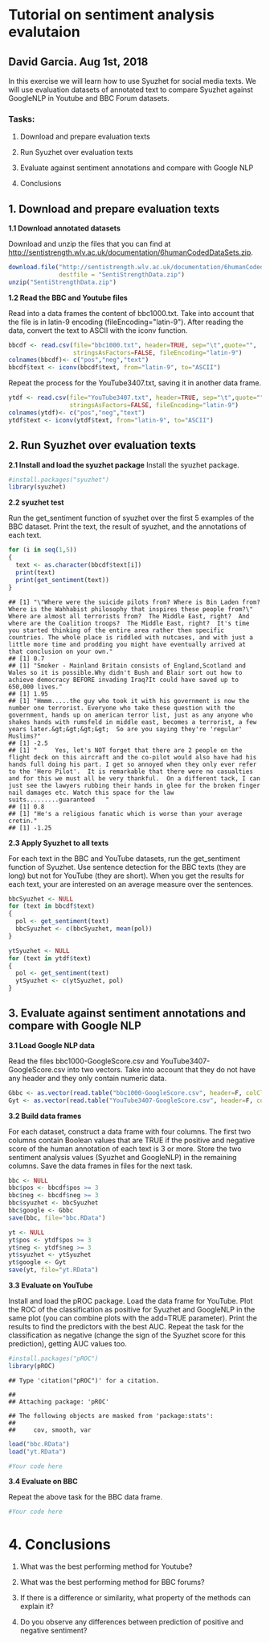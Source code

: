# Tutorial on sentiment analysis evalutaion
## David Garcia. Aug 1st, 2018

In this exercise we will learn how to use Syuzhet for social media texts. We will use evaluation datasets of annotated text to compare Syuzhet against GoogleNLP in Youtube and BBC Forum datasets.


### Tasks:

1. Download and prepare evaluation texts

2. Run Syuzhet over evaluation texts

3. Evaluate against sentiment annotations and compare with Google NLP

4. Conclusions

## 1. Download and prepare evaluation texts

**1.1 Download annotated datasets**

Download and unzip the files that you can find at http://sentistrength.wlv.ac.uk/documentation/6humanCodedDataSets.zip. 

```r
download.file("http://sentistrength.wlv.ac.uk/documentation/6humanCodedDataSets.zip", 
              destfile = "SentiStrengthData.zip")
unzip("SentiStrengthData.zip")
```

**1.2 Read the BBC and Youtube files**

Read into a data frames the content of bbc1000.txt. Take into account that the file is in latin-9 encoding (fileEncoding="latin-9"). After reading the data, convert the text to ASCII with the iconv function.


```r
bbcdf <- read.csv(file="bbc1000.txt", header=TRUE, sep="\t",quote="", 
                  stringsAsFactors=FALSE, fileEncoding="latin-9")
colnames(bbcdf)<- c("pos","neg","text")
bbcdf$text <- iconv(bbcdf$text, from="latin-9", to="ASCII")
```

Repeat the process for the YouTube3407.txt, saving it in another data frame.


```r
ytdf <- read.csv(file="YouTube3407.txt", header=TRUE, sep="\t",quote="", 
                 stringsAsFactors=FALSE, fileEncoding="latin-9")
colnames(ytdf)<- c("pos","neg","text")
ytdf$text <- iconv(ytdf$text, from="latin-9", to="ASCII")
```


## 2. Run Syuzhet over evaluation texts

**2.1 Install and load the syuzhet package**
Install the syuzhet package. 


```r
#install.packages("syuzhet")
library(syuzhet)
```

**2.2 syuzhet test**

Run the get_sentiment function of syuzhet over the first 5 examples of the BBC dataset. Print the text, the result of syuzhet, and the annotations of each text.


```r
for (i in seq(1,5))
{
  text <- as.character(bbcdf$text[i])
  print(text)
  print(get_sentiment(text))
}
```

```
## [1] "\"Where were the suicide pilots from? Where is Bin Laden from? Where is the Wahhabist philosophy that inspires these people from?\"  Where are almost all terrorists from?  The Middle East, right?  And where are the Coalition troops?  The Middle East, right?  It's time you started thinking of the entire area rather then specific countries. The whole place is riddled with nutcases, and with just a little more time and prodding you might have eventually arrived at that conclusion on your own."
## [1] 0.7
## [1] "Smoker - Mainland Britain consists of England,Scotland and Wales so it is possible.Why didn't Bush and Blair sort out how to achieve democracy BEFORE invading Iraq?It could have saved up to 650,000 lives."
## [1] 1.95
## [1] "Hmmm.....the guy who took it with his government is now the number one terrorist. Everyone who take these question with the government, hands up on american terror list, just as any anyone who shakes hands with rumsfeld in middle east, becomes a terrorist, a few years later.&gt;&gt;&gt;&gt;  So are you saying they're 'regular' Muslims?"
## [1] -2.5
## [1] "     Yes, let's NOT forget that there are 2 people on the flight deck on this aircraft and the co-pilot would also have had his hands full doing his part. I get so annoyed when they only ever refer to the 'Hero Pilot'.  It is remarkable that there were no casualties and for this we must all be very thankful.  On a different tack, I can just see the lawyers rubbing their hands in glee for the broken finger nail damages etc. Watch this space for the law suits.........guaranteed   "
## [1] 0.8
## [1] "He's a religious fanatic which is worse than your average cretin."
## [1] -1.25
```


**2.3 Apply Syuzhet to all texts**

For each text in the BBC and YouTube datasets, run the get_sentiment function of Syuzhet. Use sentence detection for the BBC texts (they are long) but not for YouTube (they are short). When you get the results for each text, your are interested on an average measure over the sentences.


```r
bbcSyuzhet <- NULL
for (text in bbcdf$text)
{
  pol <- get_sentiment(text)
  bbcSyuzhet <- c(bbcSyuzhet, mean(pol))
}

ytSyuzhet <- NULL
for (text in ytdf$text)
{
  pol <- get_sentiment(text)
  ytSyuzhet <- c(ytSyuzhet, pol)
}
```

## 3. Evaluate against sentiment annotations and compare with Google NLP

**3.1 Load Google NLP data**

Read the files bbc1000-GoogleScore.csv and YouTube3407-GoogleScore.csv into two vectors. Take into account that they do not have any header and they only contain numeric data.

```r
Gbbc <- as.vector(read.table("bbc1000-GoogleScore.csv", header=F, colClasses = "numeric")$V1)
Gyt <- as.vector(read.table("YouTube3407-GoogleScore.csv", header=F, colClasses = "numeric")$V1)
```


**3.2 Build data frames**

For each dataset, construct a data frame with four columns. The first two columns contain Boolean values that are TRUE if the positive and negative score of the human annotation of each text is 3 or more. Store the two sentiment analysis values (Syuzhet and GoogleNLP) in the remaining columns. Save the data frames in files for the next task.


```r
bbc <- NULL
bbc$pos <- bbcdf$pos >= 3 
bbc$neg <- bbcdf$neg >= 3
bbc$syuzhet <- bbcSyuzhet
bbc$google <- Gbbc
save(bbc, file="bbc.RData")

yt <- NULL
yt$pos <- ytdf$pos >= 3
yt$neg <- ytdf$neg >= 3
yt$syuzhet <- ytSyuzhet
yt$google <- Gyt
save(yt, file="yt.RData")
```


**3.3 Evaluate on YouTube**

Install and load the pROC package. Load the data frame for YouTube. Plot the ROC of the classification as positive for Syuzhet and GoogleNLP in the same plot (you can combine plots with the add=TRUE parameter). Print the results to find the predictors with the best AUC. Repeat the task for the classification as negative (change the sign of the Syuzhet score for this prediction), getting AUC values too.


```r
#install.packages("pROC")
library(pROC)
```

```
## Type 'citation("pROC")' for a citation.
```

```
## 
## Attaching package: 'pROC'
```

```
## The following objects are masked from 'package:stats':
## 
##     cov, smooth, var
```

```r
load("bbc.RData")
load("yt.RData")

#Your code here
```

**3.4 Evaluate on BBC**

Repeat the above task for the BBC data frame.


```r
#Your code here
```

# 4. Conclusions

1. What was the best performing method for Youtube?

2. What was the best performing method for BBC forums?

3. If there is a difference or similarity, what property of the methods can explain it?

4. Do you observe any differences between prediction of positive and negative sentiment?
